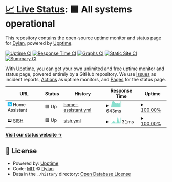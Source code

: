 # [📈 Live Status](https://status.dy1.io): <!--live status--> **🟩 All systems operational**

This repository contains the open-source uptime monitor and status page for [Dylan](https://dy1.io), powered by [Upptime](https://github.com/upptime/upptime).

[![Uptime CI](https://github.com/dy1io/status.dy1.io/workflows/Uptime%20CI/badge.svg)](https://github.com/dy1io/status.dy1.io/actions?query=workflow%3A%22Uptime+CI%22)
[![Response Time CI](https://github.com/dy1io/status.dy1.io/workflows/Response%20Time%20CI/badge.svg)](https://github.com/dy1io/status.dy1.io/actions?query=workflow%3A%22Response+Time+CI%22)
[![Graphs CI](https://github.com/dy1io/status.dy1.io/workflows/Graphs%20CI/badge.svg)](https://github.com/dy1io/status.dy1.io/actions?query=workflow%3A%22Graphs+CI%22)
[![Static Site CI](https://github.com/dy1io/status.dy1.io/workflows/Static%20Site%20CI/badge.svg)](https://github.com/dy1io/status.dy1.io/actions?query=workflow%3A%22Static+Site+CI%22)
[![Summary CI](https://github.com/dy1io/status.dy1.io/workflows/Summary%20CI/badge.svg)](https://github.com/dy1io/status.dy1.io/actions?query=workflow%3A%22Summary+CI%22)

With [Upptime](https://upptime.js.org), you can get your own unlimited and free uptime monitor and status page, powered entirely by a GitHub repository. We use [Issues](https://github.com/dy1io/status.dy1.io/issues) as incident reports, [Actions](https://github.com/dy1io/status.dy1.io/actions) as uptime monitors, and [Pages](https://status.dy1.io) for the status page.

<!--start: status pages-->
<!-- This summary is generated by Upptime (https://github.com/upptime/upptime) -->
<!-- Do not edit this manually, your changes will be overwritten -->
<!-- prettier-ignore -->
| URL | Status | History | Response Time | Uptime |
| --- | ------ | ------- | ------------- | ------ |
| <img alt="" src="https://raw.githubusercontent.com/dy1io/status.dy1.io/master/assets/home-assistant.png" height="13"> Home Assistant | 🟩 Up | [home-assistant.yml](https://github.com/dy1io/status.dy1.io/commits/HEAD/history/home-assistant.yml) | <details><summary><img alt="Response time graph" src="./graphs/home-assistant/response-time-week.png" height="20"> 643ms</summary><br><a href="https://status.dy1.io/history/home-assistant"><img alt="Response time 656" src="https://img.shields.io/endpoint?url=https%3A%2F%2Fraw.githubusercontent.com%2Fdy1io%2Fstatus.dy1.io%2FHEAD%2Fapi%2Fhome-assistant%2Fresponse-time.json"></a><br><a href="https://status.dy1.io/history/home-assistant"><img alt="24-hour response time 466" src="https://img.shields.io/endpoint?url=https%3A%2F%2Fraw.githubusercontent.com%2Fdy1io%2Fstatus.dy1.io%2FHEAD%2Fapi%2Fhome-assistant%2Fresponse-time-day.json"></a><br><a href="https://status.dy1.io/history/home-assistant"><img alt="7-day response time 643" src="https://img.shields.io/endpoint?url=https%3A%2F%2Fraw.githubusercontent.com%2Fdy1io%2Fstatus.dy1.io%2FHEAD%2Fapi%2Fhome-assistant%2Fresponse-time-week.json"></a><br><a href="https://status.dy1.io/history/home-assistant"><img alt="30-day response time 704" src="https://img.shields.io/endpoint?url=https%3A%2F%2Fraw.githubusercontent.com%2Fdy1io%2Fstatus.dy1.io%2FHEAD%2Fapi%2Fhome-assistant%2Fresponse-time-month.json"></a><br><a href="https://status.dy1.io/history/home-assistant"><img alt="1-year response time 654" src="https://img.shields.io/endpoint?url=https%3A%2F%2Fraw.githubusercontent.com%2Fdy1io%2Fstatus.dy1.io%2FHEAD%2Fapi%2Fhome-assistant%2Fresponse-time-year.json"></a></details> | <details><summary><a href="https://status.dy1.io/history/home-assistant">100.00%</a></summary><a href="https://status.dy1.io/history/home-assistant"><img alt="All-time uptime 96.98%" src="https://img.shields.io/endpoint?url=https%3A%2F%2Fraw.githubusercontent.com%2Fdy1io%2Fstatus.dy1.io%2FHEAD%2Fapi%2Fhome-assistant%2Fuptime.json"></a><br><a href="https://status.dy1.io/history/home-assistant"><img alt="24-hour uptime 100.00%" src="https://img.shields.io/endpoint?url=https%3A%2F%2Fraw.githubusercontent.com%2Fdy1io%2Fstatus.dy1.io%2FHEAD%2Fapi%2Fhome-assistant%2Fuptime-day.json"></a><br><a href="https://status.dy1.io/history/home-assistant"><img alt="7-day uptime 100.00%" src="https://img.shields.io/endpoint?url=https%3A%2F%2Fraw.githubusercontent.com%2Fdy1io%2Fstatus.dy1.io%2FHEAD%2Fapi%2Fhome-assistant%2Fuptime-week.json"></a><br><a href="https://status.dy1.io/history/home-assistant"><img alt="30-day uptime 99.95%" src="https://img.shields.io/endpoint?url=https%3A%2F%2Fraw.githubusercontent.com%2Fdy1io%2Fstatus.dy1.io%2FHEAD%2Fapi%2Fhome-assistant%2Fuptime-month.json"></a><br><a href="https://status.dy1.io/history/home-assistant"><img alt="1-year uptime 96.91%" src="https://img.shields.io/endpoint?url=https%3A%2F%2Fraw.githubusercontent.com%2Fdy1io%2Fstatus.dy1.io%2FHEAD%2Fapi%2Fhome-assistant%2Fuptime-year.json"></a></details>
| <img alt="" src="https://raw.githubusercontent.com/dy1io/status.dy1.io/master/assets/sish.png" height="13"> [SISH](sish.dy1.io) | 🟩 Up | [sish.yml](https://github.com/dy1io/status.dy1.io/commits/HEAD/history/sish.yml) | <details><summary><img alt="Response time graph" src="./graphs/sish/response-time-week.png" height="20"> 31ms</summary><br><a href="https://status.dy1.io/history/sish"><img alt="Response time 79" src="https://img.shields.io/endpoint?url=https%3A%2F%2Fraw.githubusercontent.com%2Fdy1io%2Fstatus.dy1.io%2FHEAD%2Fapi%2Fsish%2Fresponse-time.json"></a><br><a href="https://status.dy1.io/history/sish"><img alt="24-hour response time 8" src="https://img.shields.io/endpoint?url=https%3A%2F%2Fraw.githubusercontent.com%2Fdy1io%2Fstatus.dy1.io%2FHEAD%2Fapi%2Fsish%2Fresponse-time-day.json"></a><br><a href="https://status.dy1.io/history/sish"><img alt="7-day response time 31" src="https://img.shields.io/endpoint?url=https%3A%2F%2Fraw.githubusercontent.com%2Fdy1io%2Fstatus.dy1.io%2FHEAD%2Fapi%2Fsish%2Fresponse-time-week.json"></a><br><a href="https://status.dy1.io/history/sish"><img alt="30-day response time 28" src="https://img.shields.io/endpoint?url=https%3A%2F%2Fraw.githubusercontent.com%2Fdy1io%2Fstatus.dy1.io%2FHEAD%2Fapi%2Fsish%2Fresponse-time-month.json"></a><br><a href="https://status.dy1.io/history/sish"><img alt="1-year response time 78" src="https://img.shields.io/endpoint?url=https%3A%2F%2Fraw.githubusercontent.com%2Fdy1io%2Fstatus.dy1.io%2FHEAD%2Fapi%2Fsish%2Fresponse-time-year.json"></a></details> | <details><summary><a href="https://status.dy1.io/history/sish">100.00%</a></summary><a href="https://status.dy1.io/history/sish"><img alt="All-time uptime 74.93%" src="https://img.shields.io/endpoint?url=https%3A%2F%2Fraw.githubusercontent.com%2Fdy1io%2Fstatus.dy1.io%2FHEAD%2Fapi%2Fsish%2Fuptime.json"></a><br><a href="https://status.dy1.io/history/sish"><img alt="24-hour uptime 100.00%" src="https://img.shields.io/endpoint?url=https%3A%2F%2Fraw.githubusercontent.com%2Fdy1io%2Fstatus.dy1.io%2FHEAD%2Fapi%2Fsish%2Fuptime-day.json"></a><br><a href="https://status.dy1.io/history/sish"><img alt="7-day uptime 100.00%" src="https://img.shields.io/endpoint?url=https%3A%2F%2Fraw.githubusercontent.com%2Fdy1io%2Fstatus.dy1.io%2FHEAD%2Fapi%2Fsish%2Fuptime-week.json"></a><br><a href="https://status.dy1.io/history/sish"><img alt="30-day uptime 100.00%" src="https://img.shields.io/endpoint?url=https%3A%2F%2Fraw.githubusercontent.com%2Fdy1io%2Fstatus.dy1.io%2FHEAD%2Fapi%2Fsish%2Fuptime-month.json"></a><br><a href="https://status.dy1.io/history/sish"><img alt="1-year uptime 74.31%" src="https://img.shields.io/endpoint?url=https%3A%2F%2Fraw.githubusercontent.com%2Fdy1io%2Fstatus.dy1.io%2FHEAD%2Fapi%2Fsish%2Fuptime-year.json"></a></details>

<!--end: status pages-->

[**Visit our status website →**](https://status.dy1.io)

## 📄 License

- Powered by: [Upptime](https://github.com/upptime/upptime)
- Code: [MIT](./LICENSE) © [Dylan](https://dy1.io)
- Data in the `./history` directory: [Open Database License](https://opendatacommons.org/licenses/odbl/1-0/)

